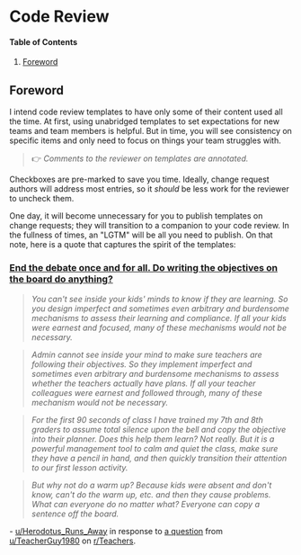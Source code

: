 # Code Review

#### Table of Contents

1. [Foreword](#foreword)

## Foreword

I intend code review templates to have only some of their content used all the time. At first, using unabridged templates to set expectations for new teams and team members is helpful. But in time, you will see consistency on specific items and only need to focus on things your team struggles with.

> 👉 _Comments to the reviewer on templates are annotated._

Checkboxes are pre-marked to save you time. Ideally, change request authors will address most entries, so it _should_ be less work for the reviewer to uncheck them.

One day, it will become unnecessary for you to publish templates on change requests; they will transition to a companion to your code review. In the fullness of times, an "LGTM" will be all you need to publish. On that note, here is a quote that captures the spirit of the templates:

 ### [End the debate once and for all. Do writing the objectives on the board do anything?](https://www.reddit.com/r/Teachers/comments/10vq3sn/end_the_debate_once_and_for_all_do_writing_the/j7iz4g1/?context=3)

> _You can't see inside your kids' minds to know if they are learning. So you design imperfect and sometimes even arbitrary and burdensome mechanisms to assess their learning and compliance. If all your kids were earnest and focused, many of these mechanisms would not be necessary._

> _Admin cannot see inside your mind to make sure teachers are following their objectives. So they implement imperfect and sometimes even arbitrary and burdensome mechanisms to assess whether the teachers actually have plans. If all your teacher colleagues were earnest and followed through, many of these mechanism would not be necessary._

> _For the first 90 seconds of class I have trained my 7th and 8th graders to assume total silence upon the bell and copy the objective into their planner. Does this help them learn? Not really. But it is a powerful management tool to calm and quiet the class, make sure they have a pencil in hand, and then quickly transition their attention to our first lesson activity._

> _But why not do a warm up? Because kids were absent and don't know, can't do the warm up, etc. and then they cause problems. What can everyone do no matter what? Everyone can copy a sentence off the board._

\- [u/Herodotus_Runs_Away](https://www.reddit.com/user/Herodotus_Runs_Away/) in response to [a question](https://www.reddit.com/r/Teachers/comments/10vq3sn/end_the_debate_once_and_for_all_do_writing_the/j7iz4g1/?context=3) from [u/TeacherGuy1980](https://www.reddit.com/user/TeacherGuy1980/) on [r/Teachers](https://www.reddit.com/r/Teachers/).
